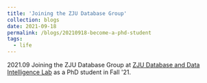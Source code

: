 ```yaml
---
title: 'Joining the ZJU Database Group'
collection: blogs
date: 2021-09-18
permalink: /blogs/20210918-become-a-phd-student
tags:
  - life
---
```


2021.09 Joining the ZJU Database Group at [ZJU Database and Data Intelligence Lab](https://github.com/dilab-zju) as a PhD student in Fall '21.